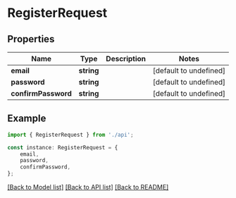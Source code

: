 # RegisterRequest


## Properties

Name | Type | Description | Notes
------------ | ------------- | ------------- | -------------
**email** | **string** |  | [default to undefined]
**password** | **string** |  | [default to undefined]
**confirmPassword** | **string** |  | [default to undefined]

## Example

```typescript
import { RegisterRequest } from './api';

const instance: RegisterRequest = {
    email,
    password,
    confirmPassword,
};
```

[[Back to Model list]](../README.md#documentation-for-models) [[Back to API list]](../README.md#documentation-for-api-endpoints) [[Back to README]](../README.md)
